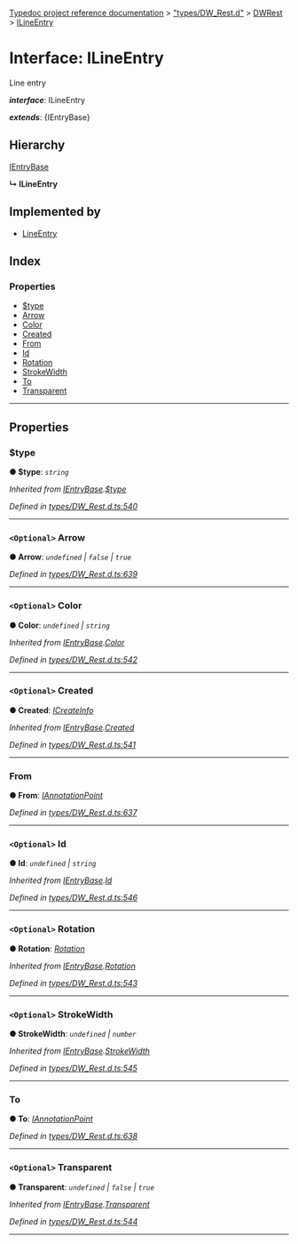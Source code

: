 [Typedoc project reference documentation](../README.md) > ["types/DW_Rest.d"](../modules/_types_dw_rest_d_.md) > [DWRest](../modules/_types_dw_rest_d_.dwrest.md) > [ILineEntry](../interfaces/_types_dw_rest_d_.dwrest.ilineentry.md)

# Interface: ILineEntry

Line entry

*__interface__*: ILineEntry

*__extends__*: {IEntryBase}

## Hierarchy

 [IEntryBase](_types_dw_rest_d_.dwrest.ientrybase.md)

**↳ ILineEntry**

## Implemented by

* [LineEntry](../classes/_annotations_.lineentry.md)

## Index

### Properties

* [$type](_types_dw_rest_d_.dwrest.ilineentry.md#_type)
* [Arrow](_types_dw_rest_d_.dwrest.ilineentry.md#arrow)
* [Color](_types_dw_rest_d_.dwrest.ilineentry.md#color)
* [Created](_types_dw_rest_d_.dwrest.ilineentry.md#created)
* [From](_types_dw_rest_d_.dwrest.ilineentry.md#from)
* [Id](_types_dw_rest_d_.dwrest.ilineentry.md#id)
* [Rotation](_types_dw_rest_d_.dwrest.ilineentry.md#rotation)
* [StrokeWidth](_types_dw_rest_d_.dwrest.ilineentry.md#strokewidth)
* [To](_types_dw_rest_d_.dwrest.ilineentry.md#to)
* [Transparent](_types_dw_rest_d_.dwrest.ilineentry.md#transparent)

---

## Properties

<a id="_type"></a>

###  $type

**● $type**: *`string`*

*Inherited from [IEntryBase](_types_dw_rest_d_.dwrest.ientrybase.md).[$type](_types_dw_rest_d_.dwrest.ientrybase.md#_type)*

*Defined in [types/DW_Rest.d.ts:540](https://github.com/DocuWare/REST-Sample-TS/blob/0222c3e/src/types/DW_Rest.d.ts#L540)*

___
<a id="arrow"></a>

### `<Optional>` Arrow

**● Arrow**: *`undefined` \| `false` \| `true`*

*Defined in [types/DW_Rest.d.ts:639](https://github.com/DocuWare/REST-Sample-TS/blob/0222c3e/src/types/DW_Rest.d.ts#L639)*

___
<a id="color"></a>

### `<Optional>` Color

**● Color**: *`undefined` \| `string`*

*Inherited from [IEntryBase](_types_dw_rest_d_.dwrest.ientrybase.md).[Color](_types_dw_rest_d_.dwrest.ientrybase.md#color)*

*Defined in [types/DW_Rest.d.ts:542](https://github.com/DocuWare/REST-Sample-TS/blob/0222c3e/src/types/DW_Rest.d.ts#L542)*

___
<a id="created"></a>

### `<Optional>` Created

**● Created**: *[ICreateInfo](_types_dw_rest_d_.dwrest.icreateinfo.md)*

*Inherited from [IEntryBase](_types_dw_rest_d_.dwrest.ientrybase.md).[Created](_types_dw_rest_d_.dwrest.ientrybase.md#created)*

*Defined in [types/DW_Rest.d.ts:541](https://github.com/DocuWare/REST-Sample-TS/blob/0222c3e/src/types/DW_Rest.d.ts#L541)*

___
<a id="from"></a>

###  From

**● From**: *[IAnnotationPoint](_types_dw_rest_d_.dwrest.iannotationpoint.md)*

*Defined in [types/DW_Rest.d.ts:637](https://github.com/DocuWare/REST-Sample-TS/blob/0222c3e/src/types/DW_Rest.d.ts#L637)*

___
<a id="id"></a>

### `<Optional>` Id

**● Id**: *`undefined` \| `string`*

*Inherited from [IEntryBase](_types_dw_rest_d_.dwrest.ientrybase.md).[Id](_types_dw_rest_d_.dwrest.ientrybase.md#id)*

*Defined in [types/DW_Rest.d.ts:546](https://github.com/DocuWare/REST-Sample-TS/blob/0222c3e/src/types/DW_Rest.d.ts#L546)*

___
<a id="rotation"></a>

### `<Optional>` Rotation

**● Rotation**: *[Rotation](../enums/_types_dw_rest_d_.dwrest.rotation.md)*

*Inherited from [IEntryBase](_types_dw_rest_d_.dwrest.ientrybase.md).[Rotation](_types_dw_rest_d_.dwrest.ientrybase.md#rotation)*

*Defined in [types/DW_Rest.d.ts:543](https://github.com/DocuWare/REST-Sample-TS/blob/0222c3e/src/types/DW_Rest.d.ts#L543)*

___
<a id="strokewidth"></a>

### `<Optional>` StrokeWidth

**● StrokeWidth**: *`undefined` \| `number`*

*Inherited from [IEntryBase](_types_dw_rest_d_.dwrest.ientrybase.md).[StrokeWidth](_types_dw_rest_d_.dwrest.ientrybase.md#strokewidth)*

*Defined in [types/DW_Rest.d.ts:545](https://github.com/DocuWare/REST-Sample-TS/blob/0222c3e/src/types/DW_Rest.d.ts#L545)*

___
<a id="to"></a>

###  To

**● To**: *[IAnnotationPoint](_types_dw_rest_d_.dwrest.iannotationpoint.md)*

*Defined in [types/DW_Rest.d.ts:638](https://github.com/DocuWare/REST-Sample-TS/blob/0222c3e/src/types/DW_Rest.d.ts#L638)*

___
<a id="transparent"></a>

### `<Optional>` Transparent

**● Transparent**: *`undefined` \| `false` \| `true`*

*Inherited from [IEntryBase](_types_dw_rest_d_.dwrest.ientrybase.md).[Transparent](_types_dw_rest_d_.dwrest.ientrybase.md#transparent)*

*Defined in [types/DW_Rest.d.ts:544](https://github.com/DocuWare/REST-Sample-TS/blob/0222c3e/src/types/DW_Rest.d.ts#L544)*

___

